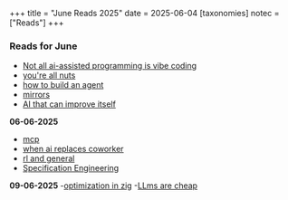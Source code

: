 +++
title = "June Reads 2025"
date = 2025-06-04
[taxonomies]
notec = ["Reads"]
+++

### Reads for June

- [Not all ai-assisted programming is vibe coding](https://simonwillison.net/2025/Mar/19/vibe-coding/)
- [you're all nuts](https://fly.io/blog/youre-all-nuts/)
- [how to build an agent](https://ampcode.com/how-to-build-an-agent)
- [mirrors](https://ghuntley.com/mirrors/)
- [AI that can improve itself](https://richardcsuwandi.github.io/blog/2025/dgm/)

**06-06-2025**
- [mcp](https://ghuntley.com/mcp/)
- [when ai replaces coworker](https://time.com/7289692/when-ai-replaces-workers/)
- [rl and general](https://www.artfintel.com/p/reinforcement-learning-and-general)
- [Specification Engineering](https://www.joshuapurtell.com/posts/spec_eng/)

**09-06-2025**
-[optimization in zig](https://alloc.dev/2025/06/07/zig_optimization)
-[LLms are cheap](https://www.snellman.net/blog/archive/2025-06-02-llms-are-cheap/)